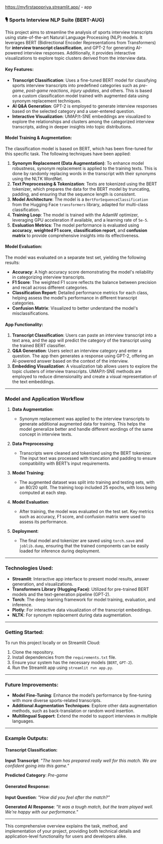 https://myfirstapppriya.streamlit.app/ - app

### 🎙️ **Sports Interview NLP Suite (BERT-AUG)**

This project aims to streamline the analysis of sports interview transcripts using state-of-the-art Natural Language Processing (NLP) models. It leverages BERT (Bidirectional Encoder Representations from Transformers) for **interview transcript classification**, and GPT-2 for generating AI-powered interview responses. Additionally, it provides interactive visualizations to explore topic clusters derived from the interview data.

#### Key Features:

* **Transcript Classification**: Uses a fine-tuned BERT model for classifying sports interview transcripts into predefined categories such as *pre-game*, *post-game reactions*, *injury updates*, and others. This is based on a custom classification model trained with augmented data using synonym replacement techniques.
* **AI Q\&A Generation**: GPT-2 is employed to generate interview responses based on the selected category and a user-entered question.
* **Interactive Visualization**: UMAP/t-SNE embeddings are visualized to explore the relationships and clusters among the categorized interview transcripts, aiding in deeper insights into topic distributions.

#### **Model Training & Augmentation**:

The classification model is based on BERT, which has been fine-tuned for this specific task. The following techniques have been applied:

1. **Synonym Replacement (Data Augmentation)**: To enhance model robustness, synonym replacement is applied to the training texts. This is done by randomly replacing words in the transcript with their synonyms using the NLTK WordNet.
2. **Text Preprocessing & Tokenization**: Texts are tokenized using the BERT tokenizer, which prepares the data for the BERT model by truncating, padding, and ensuring that the sequence length is consistent.
3. **Model Architecture**: The model is a `BertForSequenceClassification` from the Hugging Face `transformers` library, adapted for multi-class classification.
4. **Training Loop**: The model is trained with the AdamW optimizer, leveraging GPU acceleration if available, and a learning rate of `5e-5`.
5. **Evaluation Metrics**: The model performance is evaluated using **accuracy**, **weighted F1 score**, **classification report**, and **confusion matrix** to provide comprehensive insights into its effectiveness.

#### **Model Evaluation**:

The model was evaluated on a separate test set, yielding the following results:

* **Accuracy**: A high accuracy score demonstrating the model's reliability in categorizing interview transcripts.
* **F1 Score**: The weighted F1 score reflects the balance between precision and recall across different categories.
* **Classification Report**: Detailed performance metrics for each class, helping assess the model's performance in different transcript categories.
* **Confusion Matrix**: Visualized to better understand the model's misclassifications.

#### **App Functionality**:

1. **Transcript Classification**: Users can paste an interview transcript into a text area, and the app will predict the category of the transcript using the trained BERT classifier.
2. **Q\&A Generation**: Users select an interview category and enter a question. The app then generates a response using GPT-2, offering an AI-powered answer based on the context of the interview.
3. **Embedding Visualization**: A visualization tab allows users to explore the topic clusters of interview transcripts. UMAP/t-SNE methods are employed to reduce dimensionality and create a visual representation of the text embeddings.

---

### **Model and Application Workflow**

1. **Data Augmentation**:

   * Synonym replacement was applied to the interview transcripts to generate additional augmented data for training. This helps the model generalize better and handle different wordings of the same concept in interview texts.
2. **Data Preprocessing**:

   * Transcripts were cleaned and tokenized using the BERT tokenizer. The input text was processed with truncation and padding to ensure compatibility with BERT’s input requirements.
3. **Model Training**:

   * The augmented dataset was split into training and testing sets, with an 80/20 split. The training loop included 25 epochs, with loss being computed at each step.
4. **Model Evaluation**:

   * After training, the model was evaluated on the test set. Key metrics such as accuracy, F1 score, and confusion matrix were used to assess its performance.
5. **Deployment**:

   * The final model and tokenizer are saved using `torch.save` and `joblib.dump`, ensuring that the trained components can be easily loaded for inference during deployment.

---

### **Technologies Used**:

* **Streamlit**: Interactive app interface to present model results, answer generation, and visualizations.
* **Transformers Library (Hugging Face)**: Utilized for pre-trained BERT models and the text-generation pipeline (GPT-2).
* **Torch**: The deep learning framework for model training, evaluation, and inference.
* **Plotly**: For interactive data visualization of the transcript embeddings.
* **NLTK**: For synonym replacement during data augmentation.

---

### **Getting Started**:

To run this project locally or on Streamlit Cloud:

1. Clone the repository.
2. Install dependencies from the `requirements.txt` file.
3. Ensure your system has the necessary models (`BERT`, `GPT-2`).
4. Run the Streamlit app using `streamlit run app.py`.

---

### **Future Improvements**:

* **Model Fine-Tuning**: Enhance the model’s performance by fine-tuning with more diverse sports-related transcripts.
* **Additional Augmentation Techniques**: Explore other data augmentation methods, such as back-translation or random word insertion.
* **Multilingual Support**: Extend the model to support interviews in multiple languages.

---

### **Example Outputs**:

#### **Transcript Classification**:

**Input Transcript**: *"The team has prepared really well for this match. We are confident going into this game."*

**Predicted Category**: *Pre-game*

#### **Generated Response**:

**Input Question**: *"How did you feel after the match?"*

**Generated AI Response**: *"It was a tough match, but the team played well. We're happy with our performance."*

---

This comprehensive overview explains the task, method, and implementation of your project, providing both technical details and application-level functionality for users and developers alike.
